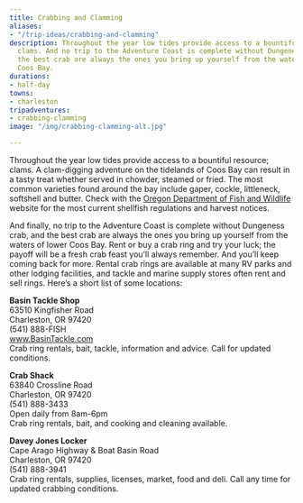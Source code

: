 ```yaml
---
title: Crabbing and Clamming
aliases:
- "/trip-ideas/crabbing-and-clamming"
description: Throughout the year low tides provide access to a bountiful resource;
  clams. And no trip to the Adventure Coast is complete without Dungeness crab, and
  the best crab are always the ones you bring up yourself from the waters of lower
  Coos Bay.
durations:
- half-day
towns:
- charleston
tripadventures:
- crabbing-clamming
image: "/img/crabbing-clamming-alt.jpg"

---
```

Throughout the year low tides provide access to a bountiful resource; clams. A clam-digging adventure on the tidelands of Coos Bay can result in a tasty treat whether served in chowder, steamed or fried. The most common varieties found around the bay include gaper, cockle, littleneck, softshell and butter. Check with the <a href="https://www.dfw.state.or.us/mrp/shellfish/regulations.asp" target="_blank">Oregon Department of Fish and Wildlife</a> website for the most current shellfish regulations and harvest notices.

And finally, no trip to the Adventure Coast is complete without Dungeness crab, and the best crab are always the ones you bring up yourself from the waters of lower Coos Bay. Rent or buy a crab ring and try your luck; the payoff will be a fresh crab feast you’ll always remember. And you’ll keep coming back for more. Rental crab rings are available at many RV parks and other lodging facilities, and tackle and marine supply stores often rent and sell rings. Here’s a short list of some locations:

**Basin Tackle Shop**  
63510 Kingfisher Road  
Charleston, OR 97420  
(541) 888-FISH  
<a href="https://www.basintackle.com" target="_blank">www.BasinTackle.com</a>  
Crab ring rentals, bait, tackle, information and advice. Call for updated conditions.

**Crab Shack**  
63840 Crossline Road  
Charleston, OR 97420  
(541) 888-3433  
Open daily from 8am-6pm  
Crab ring rentals, bait, and cooking and cleaning available.

**Davey Jones Locker**  
Cape Arago Highway & Boat Basin Road  
Charleston, OR 97420  
(541) 888-3941  
Crab ring rentals, supplies, licenses, market, food and deli. Call any time for updated crabbing conditions.